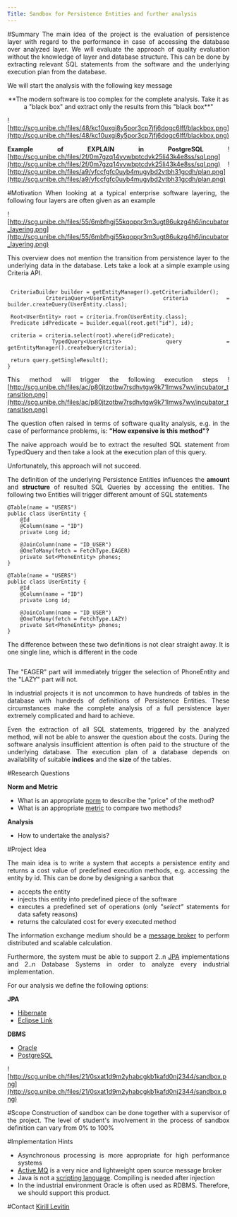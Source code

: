 ```yaml
---
Title: Sandbox for Persistence Entities and further analysis
---
```


<div align="justify">
#Summary
The main idea of the project is the evaluation of persistence layer with regard to the performance in case of accessing the database over analyzed layer. We will evaluate the approach of quality evaluation without the knowledge of layer and database structure. This can be done by extracting relevant SQL statements from the software and the underlying execution plan from the database.

We will start the analysis with the following key message
<div align="center">
**The  modern software is too complex for the complete analysis. Take it as a "black box" and extract only the results from this "black box**"
</div>

![http://scg.unibe.ch/files/48/kc10uxgi8y5por3cp7jfj6dogc6lff/blackbox.png](http://scg.unibe.ch/files/48/kc10uxgi8y5por3cp7jfj6dogc6lff/blackbox.png)

**Example of EXPLAIN in PostgreSQL**
![http://scg.unibe.ch/files/2f/0m7gzq14yvwbptcdvk25li43k4e8ss/sql.png](http://scg.unibe.ch/files/2f/0m7gzq14yvwbptcdvk25li43k4e8ss/sql.png)
![http://scg.unibe.ch/files/a9/yfccfgfc0uyb4mugybd2vtbh31gcdh/plan.png](http://scg.unibe.ch/files/a9/yfccfgfc0uyb4mugybd2vtbh31gcdh/plan.png)

#Motivation
When looking at a typical enterprise software layering, the following four layers are often given as an example

![http://scg.unibe.ch/files/55/6mbfhgj55kqoppr3m3ugt86ukzg4h6/incubator_layering.png](http://scg.unibe.ch/files/55/6mbfhgj55kqoppr3m3ugt86ukzg4h6/incubator_layering.png)

This overview does not mention the transition from persistence layer to the underlying data in the database. Lets take a look at a simple example using Criteria API.

```public UserEntity findById(Long id) {

 CriteriaBuilder builder = getEntityManager().getCriteriaBuilder();
 CriteriaQuery<UserEntity> criteria = builder.createQuery(UserEntity.class);

 Root<UserEntity> root = criteria.from(UserEntity.class);
 Predicate idPredicate = builder.equal(root.get("id"), id);

 criteria = criteria.select(root).where(idPredicate);
 TypedQuery<UserEntity> query = getEntityManager().createQuery(criteria);

 return query.getSingleResult();
}
```

This method will trigger the following execution steps
![http://scg.unibe.ch/files/ac/p80jtzotbw7rsdhvtgw9k71lmws7wv/incubator_transition.png](http://scg.unibe.ch/files/ac/p80jtzotbw7rsdhvtgw9k71lmws7wv/incubator_transition.png)

The question often raised in terms of software quality analysis, e.g. in the case of performance problems, is: **"How expensive is this method"?**

The naive approach would be to extract the resulted SQL statement from TypedQuery and then take a look at the execution plan of this query.

Unfortunately, this approach will not succeed.

The definition of the underlying Persistence Entities influences the **amount** and **structure** of resulted SQL Queries by accessing the entities. The following two Entities will trigger different amount of SQL statements

```@Entity
@Table(name = "USERS")
public class UserEntity {
    @Id
    @Column(name = "ID")
    private Long id;
 
    @JoinColumn(name = "ID_USER")
    @OneToMany(fetch = FetchType.EAGER)
    private Set<PhoneEntity> phones;
}
```

```@Entity
@Table(name = "USERS")
public class UserEntity {
    @Id
    @Column(name = "ID")
    private Long id;
 
    @JoinColumn(name = "ID_USER")
    @OneToMany(fetch = FetchType.LAZY)
    private Set<PhoneEntity> phones;
}
```

The difference between these two definitions is not clear straight away. It is one single line, which is different in the code

``` @OneToMany(fetch = FetchType.EAGER) != @OneToMany(fetch = FetchType.LAZY)
```

The "EAGER" part will immediately trigger the selection of PhoneEntity and the "LAZY" part will not.

In industrial projects it is not uncommon to have hundreds of tables in the database with hundreds of definitions of Persistence Entities. These circumstances make the complete analysis of a full persistence layer extremely complicated and hard to achieve. 

Even the extraction of all SQL statements, triggered by the analyzed method, will not be able to answer the question about the costs. During the software analysis insufficient attention is often paid to the structure of the underlying database. The execution plan of a database depends on availability of suitable **indices** and the **size** of the tables.

#Research Questions

**Norm and Metric**


- What is an appropriate [norm](https://en.wikipedia.org/wiki/Norm_(mathematics)) to describe the "price" of the method?
-  What is an appropriate [metric](https://en.wikipedia.org/wiki/Metric_(mathematics)) to compare two methods?

**Analysis**


-  How to undertake the analysis?

#Project Idea

The main idea is to write a system that accepts a persistence entity and returns a cost value of predefined execution methods, e.g. accessing the entity by id. This can be done by designing a sanbox that


-  accepts the entity
-  injects this entity into predefined piece of the software
-  executes a predefined set of operations (only *"select"* statements for data safety reasons)
-  returns the calculated cost for every executed method

The information exchange medium should be a [message broker](https://en.wikipedia.org/wiki/Message_broker) to perform distributed and scalable calculation.

Furthermore, the system must be able to support 2..n [JPA](https://en.wikipedia.org/wiki/Java_Persistence_API) implementations and 2..n Database Systems in order to analyze every industrial implementation.

For our analysis we define the following options:

**JPA**

-  [Hibernate](https://en.wikipedia.org/wiki/Hibernate_(framework))
-  [Eclipse Link](https://en.wikipedia.org/wiki/EclipseLink)

**DBMS**

-  [Oracle](https://en.wikipedia.org/wiki/Oracle_Database)
-  [PostgreSQL](https://en.wikipedia.org/wiki/PostgreSQL)

![http://scg.unibe.ch/files/21/0sxat1d9m2yhabcgkb1kafd0nj2344/sandbox.png](http://scg.unibe.ch/files/21/0sxat1d9m2yhabcgkb1kafd0nj2344/sandbox.png)

#Scope
Construction of sandbox can be done together with a supervisor of the project. The level of student's involvement in the process of sandbox definition can vary from 0% to 100%

#Implementation Hints

-  Asynchronous processing is more appropriate for high performance systems
-  [Active MQ](http://activemq.apache.org) is a very nice and lightweight open source message broker
-  Java is not a [scripting language](https://en.wikipedia.org/wiki/Scripting_language). Compiling is needed after injection
-  In the industrial environment Oracle is often used as RDBMS. Therefore, we should support this product.

#Contact
[Kirill Levitin](%base_url%/wiki/alumni/kirill)
</div>
